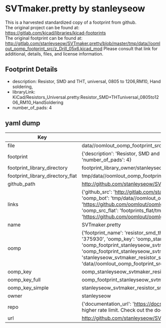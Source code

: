 # SVTmaker.pretty by stanleyseow  
This is a harvested standardized copy of a footprint from github.  
The original project can be found at:  
https://gitlab.com/kicad/libraries/kicad-footprints  
The original footprint can be found at:
http://gitlab.com/stanleyseow/SVTmaker.pretty/blob/master/tmp/data//oomlout_oomp_footprint_src/z_Drill_05x6.kicad_mod
Please consult that link for additional, details, files, and license information.  
## Footprint Details
* description: Resistor, SMD and THT, universal, 0805 to 1206,RM10,  Hand soldering,  
* libraryLink: KiCad/Resistors_Universal.pretty:Resistor_SMD+THTuniversal_0805to1206_RM10_HandSoldering  
* number_of_pads: 4  
## yaml dump  
| Key | Value |  
| --- | --- |  
| file | data//oomlout_oomp_footprint_src/SVTmaker.pretty/Resistor_SMD+THTuniversal_0805to1206_RM10_HandSoldering.kicad_mod |  
| footprint | {'description': 'Resistor, SMD and THT, universal, 0805 to 1206,RM10,  Hand soldering,', 'libraryLink': 'KiCad/Resistors_Universal.pretty:Resistor_SMD+THTuniversal_0805to1206_RM10_HandSoldering', 'number_of_pads': 4} |  
| footprint_library_directory | footprint_library_owner/stanleyseow_SVTmaker.pretty |  
| footprint_library_directory_flat | tmp/data//oomlout_oomp_footprint_src/footprints_flat/stanleyseow_svtmaker_resistor_smd_thtuniversal_0805to1206_rm10_handsoldering/working |  
| github_path | http://github.com/stanleyseow/SVTmaker.pretty/blob/master/tmp/data//oomlout_oomp_footprint_src/Resistor_SMD+THTuniversal_0805to1206_RM10_HandSoldering.kicad_mod |  
| links | {'github_src': 'http://gitlab.com/stanleyseow/SVTmaker.pretty/blob/master/tmp/data//oomlout_oomp_footprint_src/z_Drill_05x6.kicad_mod', 'github_src_repo': 'https://gitlab.com/kicad/libraries/kicad-footprints', 'oomp_bot': 'tmp/data//oomlout_oomp_footprint_src/footprints/stanleyseow_svtmaker_resistor_smd_thtuniversal_0805to1206_rm10_handsoldering/working', 'oomp_bot_github': 'https://github.com/oomlout/oomlout_oomp_footprint_bot/tree/main/tmp/data//oomlout_oomp_footprint_src/footprints/stanleyseow_svtmaker_resistor_smd_thtuniversal_0805to1206_rm10_handsoldering/working', 'oomp_src_flat': 'footprints_flat/tmp/data//oomlout_oomp_footprint_src/footprints_flat/stanleyseow_svtmaker_resistor_smd_thtuniversal_0805to1206_rm10_handsoldering/working', 'oomp_src_flat_github': 'https://github.com/oomlout/oomlout_oomp_footprint_src/tree/main/tmp/data//oomlout_oomp_footprint_src/footprints_flat/stanleyseow_svtmaker_resistor_smd_thtuniversal_0805to1206_rm10_handsoldering/working'} |  
| name | SVTmaker.pretty |  
| oomp | {'footprint_name': 'resistor_smd_thtuniversal_0805to1206_rm10_handsoldering', 'library_name': 'svtmaker', 'md5': '375930d45d2c3df1bc972cecf2b1e223', 'md5_10': '375930d45d', 'md5_5': '37593', 'md5_6': '375930', 'oomp_key': 'oomp_stanleyseow_svtmaker_resistor_smd_thtuniversal_0805to1206_rm10_handsoldering', 'oomp_key_extra': 'oomp_footprint_stanleyseow_svtmaker_resistor_smd_thtuniversal_0805to1206_rm10_handsoldering', 'oomp_key_full': 'oomp_footprint_stanleyseow_svtmaker_resistor_smd_thtuniversal_0805to1206_rm10_handsoldering_375930', 'oomp_key_simple': 'stanleyseow_svtmaker_resistor_smd_thtuniversal_0805to1206_rm10_handsoldering', 'original_filename': 'data//oomlout_oomp_footprint_src/SVTmaker.pretty/Resistor_SMD+THTuniversal_0805to1206_RM10_HandSoldering.kicad_mod', 'owner_name': 'stanleyseow'} |  
| oomp_key | oomp_stanleyseow_svtmaker_resistor_smd_thtuniversal_0805to1206_rm10_handsoldering |  
| oomp_key_full | oomp_footprint_stanleyseow_svtmaker_resistor_smd_thtuniversal_0805to1206_rm10_handsoldering |  
| oomp_key_simple | stanleyseow_svtmaker_resistor_smd_thtuniversal_0805to1206_rm10_handsoldering |  
| owner | stanleyseow |  
| repo | {'documentation_url': 'https://docs.github.com/rest/overview/resources-in-the-rest-api#rate-limiting', 'message': "API rate limit exceeded for 84.66.142.224. (But here's the good news: Authenticated requests get a higher rate limit. Check out the documentation for more details.)"} |  
| url | http://github.com/stanleyseow/SVTmaker.pretty |  

